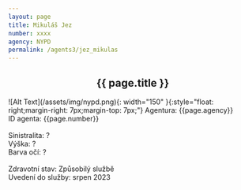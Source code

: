 ```yaml
---
layout: page
title: Mikuláš Jez
number: xxxx
agency: NYPD
permalink: /agents3/jez_mikulas
---
```


<center><h2>{{ page.title }}</h2></center>
![Alt Text](/assets/img/nypd.png){: width="150" }{:style="float: right;margin-right: 7px;margin-top: 7px;"}
Agentura: {{page.agency}}
<br>
ID agenta: {{page.number}}
<br>
<br>
Sinistralita: ?
<br>
Výška: ?
<br>
Barva očí: ?
<br>
<br>
Zdravotní stav: Způsobilý službě
<br>
Uvedení do služby: srpen 2023